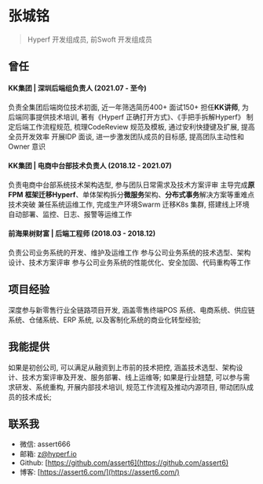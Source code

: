 # 张城铭

> Hyperf 开发组成员, 前Swoft 开发组成员

## 曾任
#### KK集团 | 深圳后端组负责人 (2021.07 - 至今)
负责全集团后端岗位技术初面, 近一年筛选简历400+ 面试150+
担任**KK讲师**, 为后端同事提供技术培训, 著有《Hyperf 正确打开方式》、《手把手拆解Hyperf》
制定后端工作流程规范, 梳理CodeReview 规范及模板, 通过安利快捷键及扩展, 提高全员开发效率
开展IDP 面谈, 进一步激发团队成员的目标感, 提高团队主动性和Owner 意识

#### KK集团 | 电商中台部技术负责人 (2018.12 - 2021.07)
负责电商中台部系统技术架构选型, 参与团队日常需求及技术方案评审
主导完成**原FPM 框架迁移Hyperf**、单体架构拆分**微服务**架构、**分布式事务**解决方案等重难点技术突破
兼任系统运维工作, 完成生产环境Swarm 迁移K8s 集群, 搭建线上环境自动部署、监控、日志、报警等运维工作

#### 前海果树财富 | 后端工程师 (2018.03 - 2018.12)
负责公司业务系统的开发、维护及运维工作
参与公司业务系统的技术选型、架构设计、技术方案评审
参与公司业务系统的性能优化、安全加固、代码重构等工作

## 项目经验
深度参与新零售行业全链路项目开发, 涵盖零售终端POS 系统、电商系统、供应链系统、仓储系统、ERP 系统, 以及客制化系统的商业化转型经验;

## 我能提供
如果是初创公司, 可以满足从融资到上市前的技术把控, 涵盖技术选型、架构设计、技术方案评审及开发、服务部署、线上运维等; 
如果是行业翘楚, 可以参与需求研发、系统重构, 开展内部技术培训, 规范工作流程及推动内源项目, 带动团队成员的技术成长; 

## 联系我
- 微信: assert666
- 邮箱: z@hyperf.io
- Github: [https://github.com/assert6](https://github.com/assert6)
- 博客: [https://assert6.com/](https://assert6.com/)

